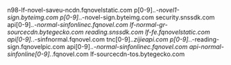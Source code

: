 n98-lf-novel-saveu-ncdn.fqnovelstatic.com
p[0-9].*.-novel1-sign.byteimg.com
p[0-9].*.-novel-sign.byteimg.com
security.snssdk.com
api[0-9].*.-normal-sinfonlinec.fqnovel.com
lf-normal-gr-sourcecdn.bytegecko.com
reading.snssdk.com
lf-fe.fqnovelstatic.com
api[0-9].*.-sinfnormal.fqnovel.com
tnc[0-9].*.zijieapi.com
p[0-9].*.-reading-sign.fqnovelpic.com
api[0-9].*.-normal-sinfonlinec.fqnovel.com
api-normal-sinfonline[0-9].*.fqnovel.com
lf-sourcecdn-tos.bytegecko.com
